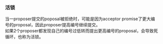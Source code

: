 
### 活锁   
   当一proposer提交的poposal被拒绝时，可能是因为acceptor promise了更大编号的proposal，因此proposer提高编号继续提交。   
如果2个proposer都发现自己的编号过低转而提出更高编号的proposal，会导致死循环，也称为活锁。
